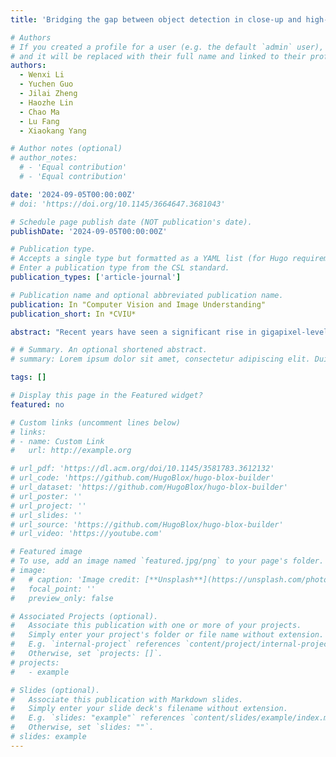 ```yaml
---
title: 'Bridging the gap between object detection in close-up and high-resolution wide shots'

# Authors
# If you created a profile for a user (e.g. the default `admin` user), write the username (folder name) here
# and it will be replaced with their full name and linked to their profile.
authors:
  - Wenxi Li
  - Yuchen Guo
  - Jilai Zheng
  - Haozhe Lin
  - Chao Ma
  - Lu Fang
  - Xiaokang Yang

# Author notes (optional)
# author_notes:
  # - 'Equal contribution'
  # - 'Equal contribution'

date: '2024-09-05T00:00:00Z'
# doi: 'https://doi.org/10.1145/3664647.3681043'

# Schedule page publish date (NOT publication's date).
publishDate: '2024-09-05T00:00:00Z'

# Publication type.
# Accepts a single type but formatted as a YAML list (for Hugo requirements).
# Enter a publication type from the CSL standard.
publication_types: ['article-journal']

# Publication name and optional abbreviated publication name.
publication: In "Computer Vision and Image Understanding"
publication_short: In *CVIU*

abstract: "Recent years have seen a significant rise in gigapixel-level image/video capture systems and benchmarks with high-resolution wide (HRW) shots. Different from close-up shots like MS COCO, the higher resolution and wider field of view raise new research and application problems, such as how to perform accurate and efficient object detection with such large input in low-power edge devices like UAVs. There are several unique challenges in HRW shots. (1) Sparse information: the objects of interest cover less area. (2) Various scale: there is 10 to 100$\times$ object scale change in one single image. (3) Incomplete objects: the sliding window strategy to handle the large input leads to truncated objects at the window edge. (4) Multi-scale information: it is unclear how to use multi-scale information in training and inference. Consequently, directly using a close-up detector leads to inaccuracy and inefficiency. In this paper, we systematically investigate this problem and bridge the gap between object detection in close-up and HRW shots, by introducing a novel sparse architecture that can be integrated with common networks like ConvNet and Transformer. It leverages alternative sparse learning to complementarily fuse coarse-grained and fine-grained features to (1) adaptively extract valuable information from (2) different object scales. We also propose a novel Cross-window Non-Maximum Suppression (C-NMS) algorithm to (3) improve the box merge from different windows. Furthermore, we propose a (4) simple yet effective multi-scale training and inference strategy to improve accuracy. Experiments on two benchmarks with HRW shots, PANDA and DOTA-v1.0, demonstrate that our methods significantly improve accuracy (up to 5.8%) and speed (up to 3$\times$) over SotAs, for both ConvNet or Transformer based detectors, on edge devices. Our code is open-sourced and available at https://github.com/liwenxi/SparseFormer. "

# # Summary. An optional shortened abstract.
# summary: Lorem ipsum dolor sit amet, consectetur adipiscing elit. Duis posuere tellus ac convallis placerat. Proin tincidunt magna sed ex sollicitudin condimentum.

tags: []

# Display this page in the Featured widget?
featured: no

# Custom links (uncomment lines below)
# links:
# - name: Custom Link
#   url: http://example.org

# url_pdf: 'https://dl.acm.org/doi/10.1145/3581783.3612132'
# url_code: 'https://github.com/HugoBlox/hugo-blox-builder'
# url_dataset: 'https://github.com/HugoBlox/hugo-blox-builder'
# url_poster: ''
# url_project: ''
# url_slides: ''
# url_source: 'https://github.com/HugoBlox/hugo-blox-builder'
# url_video: 'https://youtube.com'

# Featured image
# To use, add an image named `featured.jpg/png` to your page's folder.
# image:
#   # caption: 'Image credit: [**Unsplash**](https://unsplash.com/photos/pLCdAaMFLTE)'
#   focal_point: ''
#   preview_only: false

# Associated Projects (optional).
#   Associate this publication with one or more of your projects.
#   Simply enter your project's folder or file name without extension.
#   E.g. `internal-project` references `content/project/internal-project/index.md`.
#   Otherwise, set `projects: []`.
# projects:
#   - example

# Slides (optional).
#   Associate this publication with Markdown slides.
#   Simply enter your slide deck's filename without extension.
#   E.g. `slides: "example"` references `content/slides/example/index.md`.
#   Otherwise, set `slides: ""`.
# slides: example
---
```


<!-- {{% callout note %}}
Click the _Cite_ button above to demo the feature to enable visitors to import publication metadata into their reference management software.
{{% /callout %}}

{{% callout note %}}
Create your slides in Markdown - click the _Slides_ button to check out the example.
{{% /callout %}} -->

<!-- Add the publication's **full text** or **supplementary notes** here. You can use rich formatting such as including [code, math, and images](https://docs.hugoblox.com/content/writing-markdown-latex/). -->
